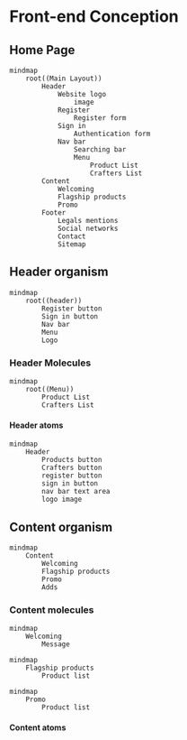 # Front-end Conception

## Home Page

```mermaid
mindmap
    root((Main Layout))
        Header
            Website logo
                image
            Register
                Register form
            Sign in
                Authentication form
            Nav bar
                Searching bar
                Menu
                    Product List
                    Crafters List
        Content
            Welcoming
            Flagship products
            Promo
        Footer
            Legals mentions
            Social networks
            Contact
            Sitemap
```

## Header organism

```mermaid
mindmap
    root((header))
        Register button
        Sign in button
        Nav bar
        Menu
        Logo
```

### Header Molecules

```mermaid
mindmap
    root((Menu))
        Product List
        Crafters List
```

#### Header atoms

```mermaid
mindmap
    Header    
        Products button
        Crafters button
        register button
        sign in button
        nav bar text area
        logo image
```

## Content organism

```mermaid
mindmap
    Content
        Welcoming
        Flagship products
        Promo
        Adds
```

### Content molecules

```mermaid
mindmap
    Welcoming
        Message
```

```mermaid
mindmap
    Flagship products
        Product list
```

```mermaid
mindmap
    Promo
        Product list
```

#### Content atoms

